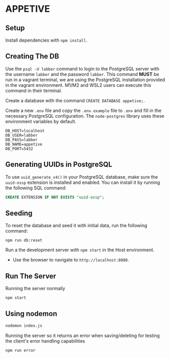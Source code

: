 # APPETIVE

## Setup

Install dependencies with `npm install`.

## Creating The DB

Use the `psql -U labber` command to login to the PostgreSQL server with the username `labber` and the password `labber`. This command **MUST** be run in a vagrant terminal, we are using the PostgreSQL installation provided in the vagrant environment. M1/M2 and WSL2 users can execute this command in their terminal.

Create a database with the command `CREATE DATABASE appetive;`.

Create a new `.env` file and copy the `.env.example` file to `.env` and fill in the necessary PostgreSQL configuration. The `node-postgres` library uses these environment variables by default.

```
DB_HOST=localhost
DB_USER=labber
DB_PASS=labber
DB_NAME=appetive
DB_PORT=5432
```

## Generating UUIDs in PostgreSQL

To use `uuid_generate_v4()` in your PostgreSQL database, make sure the `uuid-ossp` extension is installed and enabled. You can install it by running the following SQL command:

```sql
CREATE EXTENSION IF NOT EXISTS "uuid-ossp";
```

## Seeding

To reset the database and seed it with initial data, run the following command:

```
npm run db:reset
```

Run a the development server with `npm start` in the Host environment.

- Use the browser to navigate to `http://localhost:8080`.

## Run The Server

Running the server normally

```sh
npm start
```

## Using nodemon

```sh
nodemon index.js
```

Running the server so it returns an error when saving/deleting for testing the client's error handling capabilities

```sh
npm run error
```
